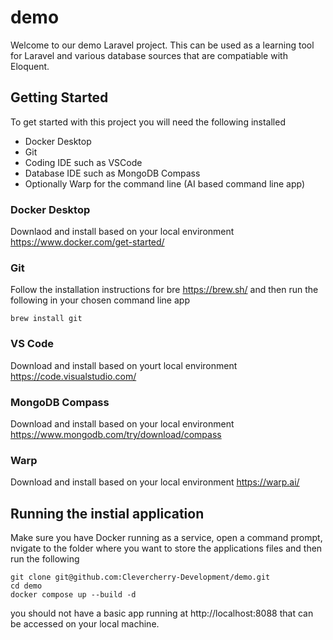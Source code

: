 # demo
Welcome to our demo Laravel project. This can be used as a learning tool for Laravel and various database sources that are compatiable with Eloquent.

## Getting Started
To get started with this project you will need the following installed
- Docker Desktop
- Git
- Coding IDE such as VSCode
- Database IDE such as MongoDB Compass
- Optionally Warp for the command line (AI based command line app)

### Docker Desktop
Downlaod and install based on your local environment https://www.docker.com/get-started/

### Git
Follow the installation instructions for bre https://brew.sh/ and then run the following in your chosen command line app

`brew install git`

### VS Code
Download and install based on yourt local environment https://code.visualstudio.com/

### MongoDB Compass
Download and install based on your local environment https://www.mongodb.com/try/download/compass

### Warp
Download and install based on your local environment https://warp.ai/

## Running the instial application
Make sure you have Docker running as a service, open a command prompt, nvigate to the folder where you want to store the applications files and then run the following

```
git clone git@github.com:Clevercherry-Development/demo.git
cd demo
docker compose up --build -d
```

you should not have a basic app running at http://localhost:8088 that can be accessed on your local machine.

